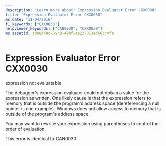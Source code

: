 ```yaml
---
description: "Learn more about: Expression Evaluator Error CXX0030"
title: "Expression Evaluator Error CXX0030"
ms.date: "11/04/2016"
f1_keywords: ["CXX0030"]
helpviewer_keywords: ["CAN0030", "CXX0030"]
ms.assetid: ada8b48c-09c8-49bf-ae23-313ed663c4fe
---
```

# Expression Evaluator Error CXX0030

expression not evaluatable

The debugger's expression evaluator could not obtain a value for the expression as written. One likely cause is that the expression refers to memory that is outside the program's address space (dereferencing a null pointer is one example). Windows does not allow access to memory that is outside of the program's address space.

You may want to rewrite your expression using parentheses to control the order of evaluation.

This error is identical to CAN0030.
